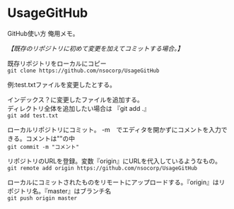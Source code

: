 # UsageGitHub

GitHub使い方 俺用メモ。


*【既存のリポジトリに初めて変更を加えてコミットする場合。】*

既存リポジトリをローカルにコピー  
`git clone https://github.com/nsocorp/UsageGitHub`


例:test.txtファイルを変更したとする。

インデックス？に変更したファイルを追加する。  
ディレクトリ全体を追加したい場合は 『git add .』  
`git add test.txt`

ローカルリポジトリにコミット。 -m　でエディタを開かずにコメントを入力できる。コメントは""の中  
`git commit -m "コメント"`

リポジトリのURLを登録。変数『origin』にURLを代入しているようなもの。  
`git remote add origin https://github.com/nsocorp/UsageGitHub`

ローカルにコミットされたものをリモートにアップロードする。『origin』はリポジトリ名。『master』はブランチ名  
`git push origin master`
